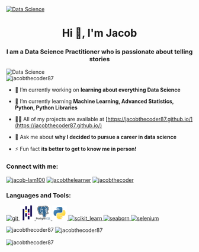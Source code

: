[![Data Science](https://synder.com/blog/wp-content/uploads/sites/5/2023/04/data-driven-analytics-and-why-its-important.jpg)](https://jacobthecoder87.github.io/) 
<h1 align="center">Hi 👋, I'm Jacob</h1>
<h3 align="center">I am a Data Science Practitioner who is passionate about telling stories</h3>
<img align="right" alt="Data Science" width="518" src="https://media1.tenor.com/m/lvLaG5hPCncAAAAd/data-analysis.gif">

<p align="left"> <img src="https://komarev.com/ghpvc/?username=jacobthecoder87&label=Profile%20views&color=0e75b6&style=flat" alt="jacobthecoder87" /> </p>

- 🔭 I’m currently working on **learning about everything Data Science**

- 🌱 I’m currently learning **Machine Learning, Advanced Statistics, Python, Python Libraries**

- 👨‍💻 All of my projects are available at [https://jacobthecoder87.github.io/](https://jacobthecoder87.github.io/)

- 💬 Ask me about **why I decided to pursue a career in data science**

- ⚡ Fun fact **its better to get to know me in person!**

<h3 align="left">Connect with me:</h3>
<p align="left">
<a href="https://linkedin.com/in/jacob-lam100" target="blank"><img align="center" src="https://raw.githubusercontent.com/rahuldkjain/github-profile-readme-generator/master/src/images/icons/Social/linked-in-alt.svg" alt="jacob-lam100" height="30" width="40" /></a>
<a href="https://kaggle.com/jacobthelearner" target="blank"><img align="center" src="https://raw.githubusercontent.com/rahuldkjain/github-profile-readme-generator/master/src/images/icons/Social/kaggle.svg" alt="jacobthelearner" height="30" width="40" /></a>
<a href="https://www.leetcode.com/jacobthecoder" target="blank"><img align="center" src="https://raw.githubusercontent.com/rahuldkjain/github-profile-readme-generator/master/src/images/icons/Social/leet-code.svg" alt="jacobthecoder" height="30" width="40" /></a>
</p>

<h3 align="left">Languages and Tools:</h3>
<p align="left"> <a href="https://git-scm.com/" target="_blank" rel="noreferrer"> <img src="https://www.vectorlogo.zone/logos/git-scm/git-scm-icon.svg" alt="git" width="40" height="40"/> </a> <a href="https://pandas.pydata.org/" target="_blank" rel="noreferrer"> <img src="https://raw.githubusercontent.com/devicons/devicon/2ae2a900d2f041da66e950e4d48052658d850630/icons/pandas/pandas-original.svg" alt="pandas" width="40" height="40"/> </a> <a href="https://www.postgresql.org" target="_blank" rel="noreferrer"> <img src="https://raw.githubusercontent.com/devicons/devicon/master/icons/postgresql/postgresql-original-wordmark.svg" alt="postgresql" width="40" height="40"/> </a> <a href="https://www.python.org" target="_blank" rel="noreferrer"> <img src="https://raw.githubusercontent.com/devicons/devicon/master/icons/python/python-original.svg" alt="python" width="40" height="40"/> </a> <a href="https://scikit-learn.org/" target="_blank" rel="noreferrer"> <img src="https://upload.wikimedia.org/wikipedia/commons/0/05/Scikit_learn_logo_small.svg" alt="scikit_learn" width="40" height="40"/> </a> <a href="https://seaborn.pydata.org/" target="_blank" rel="noreferrer"> <img src="https://seaborn.pydata.org/_images/logo-mark-lightbg.svg" alt="seaborn" width="40" height="40"/> </a> <a href="https://www.selenium.dev" target="_blank" rel="noreferrer"> <img src="https://raw.githubusercontent.com/detain/svg-logos/780f25886640cef088af994181646db2f6b1a3f8/svg/selenium-logo.svg" alt="selenium" width="40" height="40"/> </a> </p>

<p><img align="left" src="https://github-readme-stats.vercel.app/api/top-langs?username=jacobthecoder87&show_icons=true&locale=en&layout=compact" alt="jacobthecoder87" /></p>

<p>&nbsp;<img align="center" src="https://github-readme-stats.vercel.app/api?username=jacobthecoder87&show_icons=true&locale=en" alt="jacobthecoder87" /></p>

<p><img align="center" src="https://github-readme-streak-stats.herokuapp.com/?user=jacobthecoder87&" alt="jacobthecoder87" /></p>

